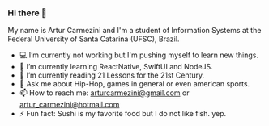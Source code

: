 ### Hi there 👋

My name is Artur Carmezini and I'm a student of Information Systems at the Federal University of Santa Catarina (UFSC), Brazil.

- 💻 I’m currently not working but I'm pushing myself to learn new things.
- 🌱 I’m currently learning ReactNative, SwiftUI and NodeJS.
- 👯 I’m currently reading 21 Lessons for the 21st Century.
- 💬 Ask me about Hip-Hop, games in general or even american sports.
- 📫 How to reach me: arturcarmezini@gmail.com or artur_carmezini@hotmail.com
- ⚡ Fun fact: Sushi is my favorite food but I do not like fish. yep.
